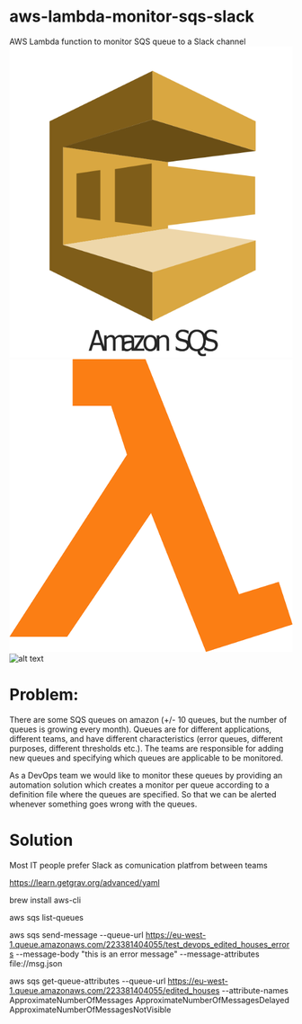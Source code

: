 # aws-lambda-monitor-sqs-slack
AWS Lambda function to monitor SQS queue to a Slack channel
![alt text](imgs/sqs.png "icons")
![alt text](imgs/lambda.png "icons")
![alt text](imsg/slack.png "icons")

# Problem:

There are some SQS queues on amazon (+/- 10 queues, but the number of queues is growing every month). Queues are for different applications, different teams, and have different characteristics (error queues, different purposes, different thresholds etc.). The teams are responsible for adding new queues and specifying which queues are applicable to be monitored.

As a DevOps team we would like to monitor these queues by providing an automation solution which creates a monitor per queue according to a definition file where the queues are specified. So that we can be alerted whenever something goes wrong with the queues.

# Solution
Most IT people prefer Slack as comunication platfrom between teams

https://learn.getgrav.org/advanced/yaml

brew install aws-cli

aws sqs list-queues

aws sqs send-message --queue-url https://eu-west-1.queue.amazonaws.com/223381404055/test_devops_edited_houses_errors --message-body "this is an error message"  --message-attributes file://msg.json

aws sqs get-queue-attributes --queue-url https://eu-west-1.queue.amazonaws.com/223381404055/edited_houses  --attribute-names ApproximateNumberOfMessages ApproximateNumberOfMessagesDelayed ApproximateNumberOfMessagesNotVisible
